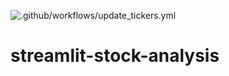 ![.github/workflows/update_tickers.yml](https://github.com/lawson-roberts/streamlit-stock-analysis/actions/workflows/update_tickers.yml/badge.svg)

# streamlit-stock-analysis

